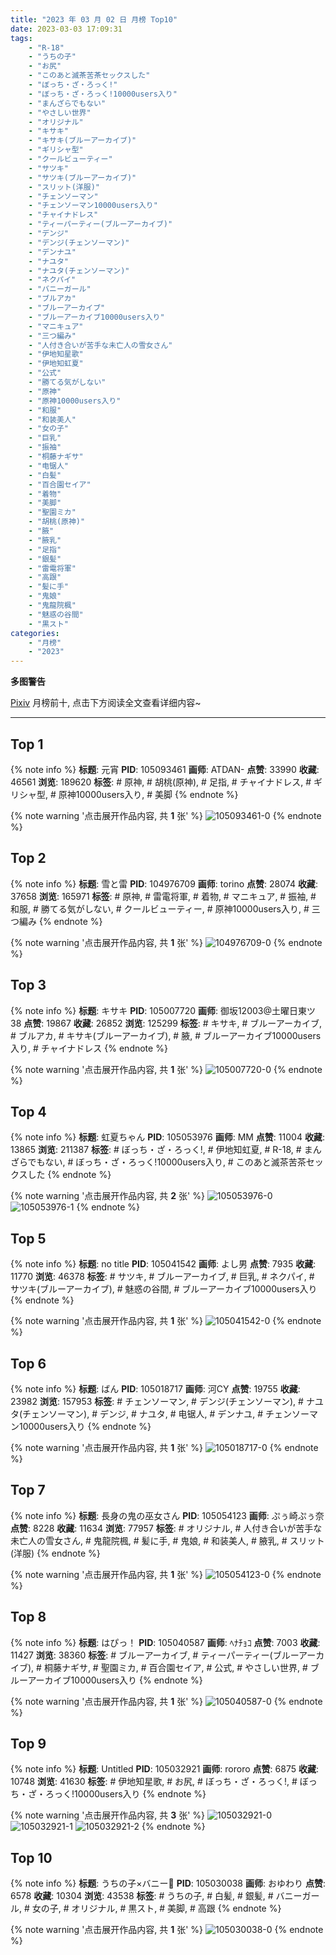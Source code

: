 ```yaml
---
title: "2023 年 03 月 02 日 月榜 Top10"
date: 2023-03-03 17:09:31
tags:
    - "R-18"
    - "うちの子"
    - "お尻"
    - "このあと滅茶苦茶セックスした"
    - "ぼっち・ざ・ろっく!"
    - "ぼっち・ざ・ろっく!10000users入り"
    - "まんざらでもない"
    - "やさしい世界"
    - "オリジナル"
    - "キサキ"
    - "キサキ(ブルーアーカイブ)"
    - "ギリシャ型"
    - "クールビューティー"
    - "サツキ"
    - "サツキ(ブルーアーカイブ)"
    - "スリット(洋服)"
    - "チェンソーマン"
    - "チェンソーマン10000users入り"
    - "チャイナドレス"
    - "ティーパーティー(ブルーアーカイブ)"
    - "デンジ"
    - "デンジ(チェンソーマン)"
    - "デンナユ"
    - "ナユタ"
    - "ナユタ(チェンソーマン)"
    - "ネクパイ"
    - "バニーガール"
    - "ブルアカ"
    - "ブルーアーカイブ"
    - "ブルーアーカイブ10000users入り"
    - "マニキュア"
    - "三つ編み"
    - "人付き合いが苦手な未亡人の雪女さん"
    - "伊地知星歌"
    - "伊地知虹夏"
    - "公式"
    - "勝てる気がしない"
    - "原神"
    - "原神10000users入り"
    - "和服"
    - "和装美人"
    - "女の子"
    - "巨乳"
    - "振袖"
    - "桐藤ナギサ"
    - "电锯人"
    - "白髪"
    - "百合園セイア"
    - "着物"
    - "美脚"
    - "聖園ミカ"
    - "胡桃(原神)"
    - "腋"
    - "腋乳"
    - "足指"
    - "銀髪"
    - "雷電将軍"
    - "高跟"
    - "髪に手"
    - "鬼娘"
    - "鬼龍院楓"
    - "魅惑の谷間"
    - "黒スト"
categories:
    - "月榜"
    - "2023"
---
```


<i class="fa fa-triangle-exclamation"></i>**多图警告**<i class="fa fa-triangle-exclamation"></i>

[Pixiv](https://www.pixiv.net/) 月榜前十, 点击下方阅读全文查看详细内容~

<!-- more -->

---

## Top 1

{% note info %}
**标题**: 元宵
**PID**: 105093461 **画师**: ATDAN-
**点赞**: 33990 **收藏**: 46561 **浏览**: 189620
**标签**: # 原神, # 胡桃(原神), # 足指, # チャイナドレス, # ギリシャ型, # 原神10000users入り, # 美脚
{% endnote %}

{% note warning '点击展开作品内容, 共 **1** 张' %}
![105093461-0](https://i.pixiv.re/img-original/img/2023/02/05/01/25/29/105093461_p0.jpg)
{% endnote %}

## Top 2

{% note info %}
**标题**: 雪と雷
**PID**: 104976709 **画师**: torino
**点赞**: 28074 **收藏**: 37658 **浏览**: 165971
**标签**: # 原神, # 雷電将軍, # 着物, # マニキュア, # 振袖, # 和服, # 勝てる気がしない, # クールビューティー, # 原神10000users入り, # 三つ編み
{% endnote %}

{% note warning '点击展开作品内容, 共 **1** 张' %}
![104976709-0](https://i.pixiv.re/img-original/img/2023/02/01/00/00/41/104976709_p0.jpg)
{% endnote %}

## Top 3

{% note info %}
**标题**: キサキ
**PID**: 105007720 **画师**: 御坂12003@土曜日東ツ38
**点赞**: 19867 **收藏**: 26852 **浏览**: 125299
**标签**: # キサキ, # ブルーアーカイブ, # ブルアカ, # キサキ(ブルーアーカイブ), # 腋, # ブルーアーカイブ10000users入り, # チャイナドレス
{% endnote %}

{% note warning '点击展开作品内容, 共 **1** 张' %}
![105007720-0](https://i.pixiv.re/img-original/img/2023/02/02/03/54/59/105007720_p0.jpg)
{% endnote %}

## Top 4

{% note info %}
**标题**: 虹夏ちゃん
**PID**: 105053976 **画师**: MM
**点赞**: 11004 **收藏**: 13865 **浏览**: 211387
**标签**: # ぼっち・ざ・ろっく!, # 伊地知虹夏, # R-18, # まんざらでもない, # ぼっち・ざ・ろっく!10000users入り, # このあと滅茶苦茶セックスした
{% endnote %}

{% note warning '点击展开作品内容, 共 **2** 张' %}
![105053976-0](https://i.pixiv.re/img-original/img/2023/02/03/21/27/39/105053976_p0.png)
![105053976-1](https://i.pixiv.re/img-original/img/2023/02/03/21/27/39/105053976_p1.png)
{% endnote %}

## Top 5

{% note info %}
**标题**: no title
**PID**: 105041542 **画师**: よし男
**点赞**: 7935 **收藏**: 11770 **浏览**: 46378
**标签**: # サツキ, # ブルーアーカイブ, # 巨乳, # ネクパイ, # サツキ(ブルーアーカイブ), # 魅惑の谷間, # ブルーアーカイブ10000users入り
{% endnote %}

{% note warning '点击展开作品内容, 共 **1** 张' %}
![105041542-0](https://i.pixiv.re/img-original/img/2023/02/03/13/13/30/105041542_p0.jpg)
{% endnote %}

## Top 6

{% note info %}
**标题**: ばん
**PID**: 105018717 **画师**: 河CY
**点赞**: 19755 **收藏**: 23982 **浏览**: 157953
**标签**: # チェンソーマン, # デンジ(チェンソーマン), # ナユタ(チェンソーマン), # デンジ, # ナユタ, # 电锯人, # デンナユ, # チェンソーマン10000users入り
{% endnote %}

{% note warning '点击展开作品内容, 共 **1** 张' %}
![105018717-0](https://i.pixiv.re/img-original/img/2023/02/02/18/30/04/105018717_p0.jpg)
{% endnote %}

## Top 7

{% note info %}
**标题**: 長身の鬼の巫女さん
**PID**: 105054123 **画师**: ぷぅ崎ぷぅ奈
**点赞**: 8228 **收藏**: 11634 **浏览**: 77957
**标签**: # オリジナル, # 人付き合いが苦手な未亡人の雪女さん, # 鬼龍院楓, # 髪に手, # 鬼娘, # 和装美人, # 腋乳, # スリット(洋服)
{% endnote %}

{% note warning '点击展开作品内容, 共 **1** 张' %}
![105054123-0](https://i.pixiv.re/img-original/img/2023/02/03/21/31/00/105054123_p0.jpg)
{% endnote %}

## Top 8

{% note info %}
**标题**: はぴっ！
**PID**: 105040587 **画师**: ﾍﾅﾁｮｺ
**点赞**: 7003 **收藏**: 11427 **浏览**: 38360
**标签**: # ブルーアーカイブ, # ティーパーティー(ブルーアーカイブ), # 桐藤ナギサ, # 聖園ミカ, # 百合園セイア, # 公式, # やさしい世界, # ブルーアーカイブ10000users入り
{% endnote %}

{% note warning '点击展开作品内容, 共 **1** 张' %}
![105040587-0](https://i.pixiv.re/img-original/img/2023/02/03/12/24/53/105040587_p0.jpg)
{% endnote %}

## Top 9

{% note info %}
**标题**: Untitled
**PID**: 105032921 **画师**: rororo
**点赞**: 6875 **收藏**: 10748 **浏览**: 41630
**标签**: # 伊地知星歌, # お尻, # ぼっち・ざ・ろっく!, # ぼっち・ざ・ろっく!10000users入り
{% endnote %}

{% note warning '点击展开作品内容, 共 **3** 张' %}
![105032921-0](https://i.pixiv.re/img-original/img/2023/02/03/02/00/25/105032921_p0.jpg)
![105032921-1](https://i.pixiv.re/img-original/img/2023/02/03/02/00/25/105032921_p1.jpg)
![105032921-2](https://i.pixiv.re/img-original/img/2023/02/03/02/00/25/105032921_p2.jpg)
{% endnote %}

## Top 10

{% note info %}
**标题**: うちの子×バニー🐰
**PID**: 105030038 **画师**: おゆわり
**点赞**: 6578 **收藏**: 10304 **浏览**: 43538
**标签**: # うちの子, # 白髪, # 銀髪, # バニーガール, # 女の子, # オリジナル, # 黒スト, # 美脚, # 高跟
{% endnote %}

{% note warning '点击展开作品内容, 共 **1** 张' %}
![105030038-0](https://i.pixiv.re/img-original/img/2023/02/03/00/06/53/105030038_p0.jpg)
{% endnote %}
